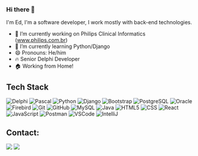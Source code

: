 ### Hi there 👋

I'm Ed, I'm a software developer, I work mostly with back-end technologies.
<!--
**edeColli/edeColli** is a ✨ _special_ ✨ repository because its `README.md` (this file) appears on your GitHub profile.

Here are some ideas to get you started:
-->

- 🔭 I’m currently working on Philips Clinical Informatics (www.philips.com.br)
- 🌱 I’m currently learning Python/Django
- 😄 Pronouns: He/him
- 🔥 Senior Delphi Developer
- 🏠 Working from Home!

## Tech Stack

![Delphi](https://img.shields.io/badge/-Delphi-red?logo=delphi)
![Pascal](https://img.shields.io/badge/-Pascal-blue?logo=pascal)
![Python](https://img.shields.io/badge/-Python-yellow?logo=python)
![Django](https://img.shields.io/badge/-Django-darkgreen?logo=django&logoColor=white)
![Bootstrap](https://img.shields.io/badge/-Bootstrap-purple?logo=bootstrap)
![PostgreSQL](https://img.shields.io/badge/-PostgreSQL-blue?logo=postgresql)
![Oracle](https://img.shields.io/badge/-Oracle-orange?logo=oracle)
![Firebird](https://img.shields.io/badge/-Firebird-red?logo=firebird)
![Git](https://img.shields.io/badge/-Git-black?logo=git)
![GitHub](https://img.shields.io/badge/-GitHub-gray?logo=github)
![MySQL](https://img.shields.io/badge/-MySQL-blue?logo=mysql)
![Java](https://img.shields.io/badge/-Java-orange?logo=java)
![HTML5](https://img.shields.io/badge/-HTML5-orange?logo=html5)
![CSS](https://img.shields.io/badge/-CSS-blue?logo=css3)
![React](https://img.shields.io/badge/-React-blue?logo=react)
![JavaScript](https://img.shields.io/badge/-JavaScript-yellow?logo=javascript)
![Postman](https://img.shields.io/badge/-Postman-orange?logo=postman)
![VSCode](https://img.shields.io/badge/-VSCode-blue?logo=visual-studio-code)
![IntelliJ](https://img.shields.io/badge/-IntelliJ-blue?logo=intellij-idea)


## Contact:
<div>
<a href = "mailto:ednesio.colli@gmail.com"><img src="https://img.shields.io/badge/Gmail-D14836?style=for-the-badge&logo=gmail&logoColor=white" target="_blank"></a>
<a href="https://www.linkedin.com/in/ednesio-colli-8a585270" target="_blank"><img src="https://img.shields.io/badge/-LinkedIn-%230077B5?style=for-the-badge&logo=linkedin&logoColor=white" target="_blank"></a>   
</div>

  
